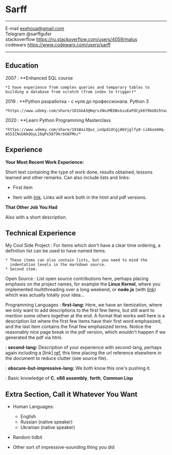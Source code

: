 Sarff
============

-------------------     ----------------------------
E-mail                        exehoua@gmail.com  
Telegram                      @sarffgufer   
stackoverflow                 https://ru.stackoverflow.com/users/4059/malus  
codewars                      https://www.codewars.com/users/sarff  
-------------------     ----------------------------

Education
---------

2007 
:   **Enhanced SQL course

    *I have experience from complex queries and temporary tables to building a database from scratch (from index to trigger)*

2019
:   **Python разработка - с нуля до профессионала. Python 3

    *https://www.udemy.com/share/101GkA3@HqrszNozMEDBvksuEaFOCyk6Y9bUOzhtwxDN7wKHEp4OmGl7dJVmm8gEO0lAF6lY/*
    
2020
:   **Learn Python Programming Masterclass


    *https://www.udemy.com/share/101Wai3@uz_ioUpdiUCgjA6Vjglfy8-iiAboobHq-m55ICNsDAkQGyL18qPx5879krbG6FMn/*

Experience
----------

**Your Most Recent Work Experience:**

Short text containing the type of work done, results obtained,
lessons learned and other remarks. Can also include lists and
links:

* First item

* Item with [link](http://www.example.com). Links will work both in
  the html and pdf versions.

**That Other Job You Had**

Also with a short description.

Technical Experience
--------------------

My Cool Side Project
:   For items which don't have a clear time ordering, a definition
    list can be used to have named items.

    * These items can also contain lists, but you need to mind the
      indentation levels in the markdown source.
    * Second item.

Open Source
:   List open source contributions here, perhaps placing emphasis on
    the project names, for example the **Linux Kernel**, where you
    implemented multithreading over a long weekend, or **node.js**
    (with [link](http://nodejs.org)) which was actually totally
    your idea...

Programming Languages
:   **first-lang:** Here, we have an itemization, where we only want
    to add descriptions to the first few items, but still want to
    mention some others together at the end. A format that works well
    here is a description list where the first few items have their
    first word emphasized, and the last item contains the final few
    emphasized terms. Notice the reasonably nice page break in the pdf
    version, which wouldn't happen if we generated the pdf via html.

:   **second-lang:** Description of your experience with second-lang,
    perhaps again including a [link] [ref], this time placing the url
    reference elsewhere in the document to reduce clutter (see source
    file). 

:   **obscure-but-impressive-lang:** We both know this one's pushing
    it.

:   Basic knowledge of **C**, **x86 assembly**, **forth**, **Common Lisp**

[ref]: https://github.com/githubuser/superlongprojectname

Extra Section, Call it Whatever You Want
----------------------------------------

* Human Languages:

     * English 
     * Russian (native speaker)
     * Ukranian (native speaker)

* Random tidbit

* Other sort of impressive-sounding thing you did
